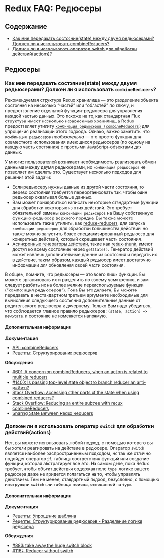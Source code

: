 # Redux FAQ: Редюсеры

## Содержание

- [Как мне передавать состояние(state) между двумя редьюсерами? Должен ли я использовать combineReducers?](#reducers-share-state)
- [Должен ли я использовать оператор switch для обработки действий(actions)?](#reducers-use-switch)



## Редюсеры

<a id="reducers-share-state"></a>
### Как мне передавать состояние(state) между двумя редьюсерами? Должен ли я использовать `combineReducers`?

Рекомендуемая структура Redux хранилища — это разделение объекта состояния на несколько “частей” или “областей” по ключу, и предоставление отдельной функции-редьюсера для управления каждой частью данных. Это похоже на то, как стандартная Flux структура имеет несколько независимых хранилищ, а Redux предоставляет утилиту [`комбинация редьюсеров (combineReducers)`](/docs/api/combineReducers.md) для упрощения реализации этого подхода. Однако, важно заметить, что `комбинация редьюсеров` *необязательна* — это просто функция для совместного использования имеющихся редьюсеров (по одному на каждую часть состояния) с простыми JavaScript-объектами для данных.

У многих пользователей возникает необходимость реализовать обмен данными между двумя редьюсерами, но `комбинация редьюсеров` не позволяет им сделать это. Существует несколько подходов для решения этой задачи:

* Если редьюсеру нужны данные из другой части состояния, то дерево состояния требуется переорганизовать так, чтобы один редьюсер охватывал больше данных.
* Вам может понадобиться написать некоторые стандартные функции для обработки некоторых из этих действий. Это требует обязательной замены `комбинации редьюсеров` на Вашу собственную функцию-редьюсер верхнего порядка. Вы также можете использовать такие утилиты, как [reduce-reducers](https://github.com/acdlite/reduce-reducers), для запуска `комбинации редьюсеров` для обработки большинства действий, но также можно запустить более специализированный редьюсер для конкретных действий, который скрещивает части состояния.
* [Асинхронные генераторы действий](/docs/advanced/AsyncActions.md#асинхронные-генераторы-действий-async-action-creators), такие как [redux-thunk](https://github.com/gaearon/redux-thunk), имеют доступ ко всему состоянию через `getState()`. Генератор действий может извлечь дополнительные данные из состояния и передать их в действие, таким образом, каждый редьюсер имеет достаточно информации для обновления своей части состояния.

В общем, помните, что редьюсеры — это всего лишь функции. Вы можете организовать их и разделить по своему усмотрению, и вам следует разбить их на более мелкие переиспользуемые функции (“композиция редьюсеров”). Пока Вы это делаете, Вы можете передавать в нестандартном третьем аргументе необходимые для вычисления следующего состояния дополнительные данные от родительского редьюсера к дочернему. Только Вам надо убедиться, что соблюдается главное правило редьюсеров: `(state, action) => newState`, и состояние не изменяется напрямую.

#### Дополнительная информация

**Документация**
- [API: combineReducers](/docs/api/combineReducers.md)
- [Рецепты: Структурирование редюсеров](/docs/recipes/StructuringReducers.md)

**Обсуждения**
- [#601: A concern on combineReducers, when an action is related to multiple reducers](https://github.com/reactjs/redux/issues/601)
- [#1400: Is passing top-level state object to branch reducer an anti-pattern?](https://github.com/reactjs/redux/issues/1400)
- [Stack Overflow: Accessing other parts of the state when using combined reducers?](http://stackoverflow.com/questions/34333979/accessing-other-parts-of-the-state-when-using-combined-reducers)
- [Stack Overflow: Reducing an entire subtree with redux combineReducers](http://stackoverflow.com/questions/34427851/reducing-an-entire-subtree-with-redux-combinereducers)
- [Sharing State Between Redux Reducers](https://invalidpatent.wordpress.com/2016/02/18/sharing-state-between-redux-reducers/)


<a id="reducers-use-switch"></a>
### Должен ли я использовать оператор `switch` для обработки действий(actions)

Нет, вы можете использовать любой подход, с помощью которого вы бы хотели реагировать на действие в редюсере. Оператор `switch` является наиболее распространенным подходом, но так же отлично подойдет оператор `if`, таблица соответствия функций или создание функции, которая абстрагирует все это. На самом деле, пока Redux требует, чтобы объект действия содержал поле `type`, логике вашего редюсера даже не придется полагаться на то, чтобы управлять действием.
Тем не менее, стандартный подход, безусловно, с помощью инструкции `switch`  или таблицы поиска, основанной на `type`.


#### Дополнительная информация

**Документация**
- [Рецепты: Упрощение шаблона](/docs/recipes/ReducingBoilerplate.md)
- [Рецепты: Структурирование редюсеров - Разделение логики редюсера](/docs/recipes/reducers/SplittingReducerLogic.md)

**Обсуждения**
- [#883: take away the huge switch block](https://github.com/reactjs/redux/issues/883)
- [#1167: Reducer without switch](https://github.com/reactjs/redux/issues/1167)
